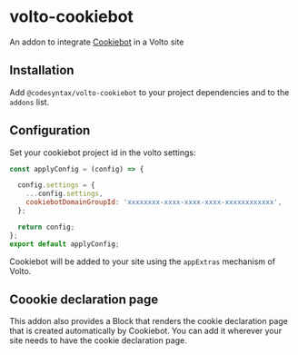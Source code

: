 # volto-cookiebot

An addon to integrate [Cookiebot](https://www.cookiebot.com/es/) in a Volto site


## Installation

Add `@codesyntax/volto-cookiebot` to your project dependencies and to the `addons` list.

## Configuration

Set your cookiebot project id in the volto settings:

```jsx
const applyConfig = (config) => {

  config.settings = {
    ...config.settings,
    cookiebotDomainGroupId: 'xxxxxxxx-xxxx-xxxx-xxxx-xxxxxxxxxxxx',    
  };

  return config;
};
export default applyConfig;

```

Cookiebot will be added to your site using the `appExtras` mechanism of Volto.

## Coookie declaration page

This addon also provides a Block that renders the cookie declaration page that is created automatically by Cookiebot. You can add it wherever your site needs to have the cookie declaration page.

